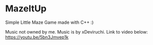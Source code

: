 # MazeItUp
Simple Little Maze Game made with C++ :)

Music not owned by me.
Music is by xDeviruchi. Link to video below:
https://youtu.be/5bn3Jmvep1k
